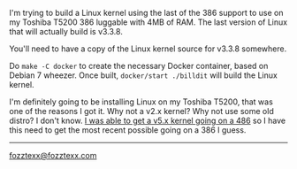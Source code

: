 I'm trying to build a Linux kernel using the last of the 386 support
to use on my Toshiba T5200 386 luggable with 4MB of RAM. The last
version of Linux that will actually build is v3.3.8.

You'll need to have a copy of the Linux kernel source for v3.3.8
somewhere.

Do `make -C docker` to create the necessary Docker container, based on
Debian 7 wheezer. Once built, `docker/start ./billdit` will build the
Linux kernel.

I'm definitely going to be installing Linux on my Toshiba T5200, that
was one of the reasons I got it. Why not a v2.x kernel? Why not use
some old distro? I don't know. [I was able to get a v5.x kernel going
on a
486](https://www.insentricity.com/a.cl/283/booting-a-486-from-floppy-with-the-most-up-to-date-stable-linux-kernel)
so I have this need to get the most recent possible going on a 386 I
guess.

---

fozztexx@fozztexx.com
